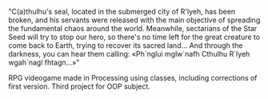 "C(a)thulhu's seal, located in the submerged city of R'lyeh, has been broken, and his servants were released with the main objective of spreading the fundamental chaos around the world. Meanwhile, sectarians of the Star Seed will try to stop our hero, so there's no time left for the great creature to come back to Earth, trying to recover its sacred land... And through the darkness, you can hear them calling: «Ph´nglui mglw´nafh Cthulhu R´lyeh wgah´nagl fhtagn...»"

RPG videogame made in Processing using classes, including corrections of first version. Third project for OOP subject.
